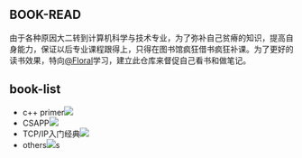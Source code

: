 ## BOOK-READ

由于各种原因大二转到计算机科学与技术专业，为了弥补自己贫瘠的知识，提高自身能力，保证以后专业课程跟得上，只得在图书馆疯狂借书疯狂补课。为了更好的读书效果，特向[@Floral](<https://github.com/Floral>)学习，建立此仓库来督促自己看书和做笔记。

## book-list

- c++ primer![](http://progressed.io/bar/85)
- CSAPP![](http://progressed.io/bar/70)
- TCP/IP入门经典![](http://progressed.io/bar/100)
- others![](http://progressed.io/bar/100)s

